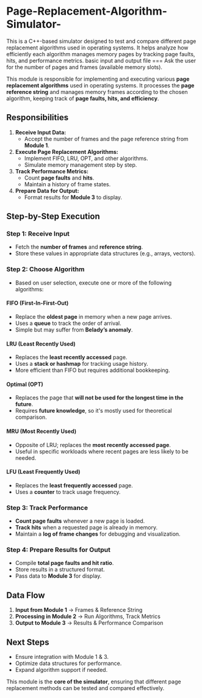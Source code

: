 # Page-Replacement-Algorithm-Simulator-
This is a C++-based simulator designed to test and compare different page replacement algorithms used in operating systems. It helps analyze how efficiently each algorithm manages memory pages by tracking page faults, hits, and performance metrics.
basic input and output file === Ask the user for the number of  pages and frames (available memory slots).


This module is responsible for implementing and executing various **page replacement algorithms** used in operating systems. It processes the **page reference string** and manages memory frames according to the chosen algorithm, keeping track of **page faults, hits, and efficiency**.

## Responsibilities
1. **Receive Input Data:**
   - Accept the number of frames and the page reference string from **Module 1**.
2. **Execute Page Replacement Algorithms:**
   - Implement FIFO, LRU, OPT, and other algorithms.
   - Simulate memory management step by step.
3. **Track Performance Metrics:**
   - Count **page faults** and **hits**.
   - Maintain a history of frame states.
4. **Prepare Data for Output:**
   - Format results for **Module 3** to display.

## Step-by-Step Execution
### Step 1: Receive Input
- Fetch the **number of frames** and **reference string**.
- Store these values in appropriate data structures (e.g., arrays, vectors).

### Step 2: Choose Algorithm
- Based on user selection, execute one or more of the following algorithms:

#### FIFO (First-In-First-Out)
- Replace the **oldest page** in memory when a new page arrives.
- Uses a **queue** to track the order of arrival.
- Simple but may suffer from **Belady’s anomaly**.

#### LRU (Least Recently Used)
- Replaces the **least recently accessed** page.
- Uses a **stack or hashmap** for tracking usage history.
- More efficient than FIFO but requires additional bookkeeping.

#### Optimal (OPT)
- Replaces the page that **will not be used for the longest time in the future**.
- Requires **future knowledge**, so it's mostly used for theoretical comparison.

#### MRU (Most Recently Used)
- Opposite of LRU; replaces the **most recently accessed page**.
- Useful in specific workloads where recent pages are less likely to be needed.

#### LFU (Least Frequently Used)
- Replaces the **least frequently accessed** page.
- Uses a **counter** to track usage frequency.

### Step 3: Track Performance
- **Count page faults** whenever a new page is loaded.
- **Track hits** when a requested page is already in memory.
- Maintain a **log of frame changes** for debugging and visualization.

### Step 4: Prepare Results for Output
- Compile **total page faults and hit ratio**.
- Store results in a structured format.
- Pass data to **Module 3** for display.

## Data Flow
1. **Input from Module 1** → Frames & Reference String
2. **Processing in Module 2** → Run Algorithms, Track Metrics
3. **Output to Module 3** → Results & Performance Comparison

## Next Steps
- Ensure integration with Module 1 & 3.
- Optimize data structures for performance.
- Expand algorithm support if needed.

This module is the **core of the simulator**, ensuring that different page replacement methods can be tested and compared effectively.


